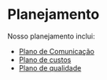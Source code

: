 # Planejamento

Nosso planejamento inclui:

- [Plano de Comunicação](./Planejamento/comunicacao.md)
- [Plano de custos](./Planejamento/custos.md)
- [Plano de qualidade](./Planejamento/plano-qualidade.md)